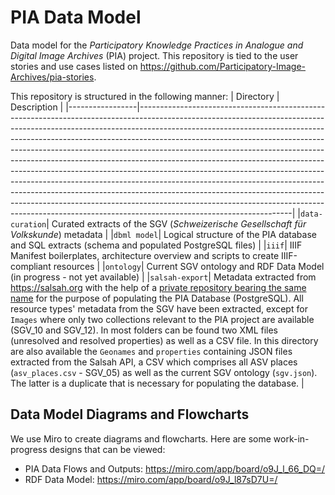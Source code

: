 # PIA Data Model
Data model for the _Participatory Knowledge Practices in Analogue and Digital Image Archives_ (PIA) project. This repository is tied to the user stories and use cases listed on https://github.com/Participatory-Image-Archives/pia-stories. 

This repository is structured in the following manner: 
| Directory       | Description                                                                                                                                                                                                                                                                                                                                                                                                                                                                                                                                                                                                                                                                                                                                                                                                                                      |
|-----------------|--------------------------------------------------------------------------------------------------------------------------------------------------------------------------------------------------------------------------------------------------------------------------------------------------------------------------------------------------------------------------------------------------------------------------------------------------------------------------------------------------------------------------------------------------------------------------------------------------------------------------------------------------------------------------------------------------------------------------------------------------------------------------------------------------------------------------------------------------|
|`data-curation`| Curated extracts of the SGV (_Schweizerische Gesellschaft für Volkskunde_) metadata                                                                                                                                                                                                                                                                                                                                                                                                                                                                                                                                                                                                                                                                                                                                                              |
|`dbml model`| Logical structure of the PIA database and SQL extracts (schema and populated PostgreSQL files)                                                                                                                                                                                                                                                                                                                                                                                                                                                                                                                                                                                                                                                                                                                                                    |
|`iiif`| IIIF Manifest boilerplates, architecture overview and scripts to create IIIF-compliant resources                                                                                                                                                                                                                                                                                                                                                                                                                                                                                                                                                                                                                                                                                                                                                 |
|`ontology`| Current SGV ontology and RDF Data Model (in progress - not yet available)                                                                                                                                                                                                                                                                                                                                                                                                                                                                                                                                                                                                                                                                                                                                                                        |
|`salsah-export`| Metadata extracted from https://salsah.org with the help of a [private repository bearing the same name](https://github.com/Participatory-Image-Archives/salsah-export) for the purpose of populating the PIA Database (PostgreSQL).  All resource types' metadata from the SGV have been extracted, except for `Images` where only two collections relevant to the PIA project are available (SGV_10 and SGV_12). In most folders can be found two XML files (unresolved and resolved properties) as well as a CSV file.  In this directory are also available the `Geonames` and `properties` containing JSON files extracted from the Salsah API, a CSV which comprises all ASV places (`asv_places.csv` - SGV_05) as well as the current SGV ontology (`sgv.json`). The latter is a duplicate that is necessary for populating the database. |

## Data Model Diagrams and Flowcharts

We use Miro to create diagrams and flowcharts. Here are some work-in-progress designs that can be viewed:

- PIA Data Flows and Outputs: https://miro.com/app/board/o9J_l_66_DQ=/
- RDF Data Model: https://miro.com/app/board/o9J_l87sD7U=/


